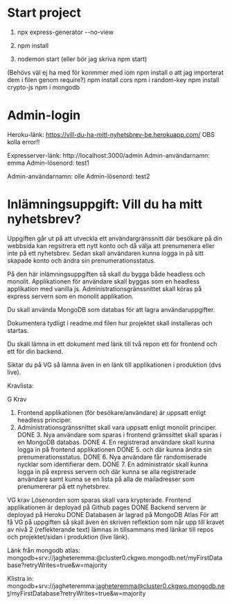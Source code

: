 # Start project
1) npx express-generator --no-view

2) npm install

3) nodemon start (eller bör jag skriva npm start)

(Behövs väl ej ha med för konmmer med iom npm install o att jag importerat dem i filen genom require?)
npm install cors
npm i random-key
npm install crypto-js
npm i mongodb 

# Admin-login
Heroku-länk: https://vill-du-ha-mitt-nyhetsbrev-be.herokuapp.com/ OBS kolla error!!

Expresserver-länk: http://localhost:3000/admin
Admin-användarnamn: emma
Admin-lösenord: test1

Admin-användarnamn: olle
Admin-lösenord: test2

# Inlämningsuppgift: Vill du ha mitt nyhetsbrev?
Uppgiften går ut på att utveckla ett användargränssnitt där besökare på din webbsida kan regsitrera ett nytt konto och då välja att prenumenera eller inte på ett nyhetsbrev. 
Sedan skall användaren kunna logga in på sitt skapade konto och ändra sin prenumerationsstatus.

På den här inlämningsuppgiften så skall du bygga både headless och monolit.
Applikationen för användare skall byggas som en headless applikation med vanilla js.
Administrationsgränssnittet skall köras på express servern som en monolit applikation.

Du skall använda MongoDB som databas för att lagra användaruppgifter.

Dokumentera tydligt i readme.md filen hur projektet skall installeras och startas.

Du skall lämna in ett dokument med länk till två repon ett för frontend och ett för din backend.

Siktar du på VG så lämna även in en länk till applikationen i produktion (dvs live).

 
Kravlista:

G Krav
1. Frontend applikationen (för besökare/användare) är uppsatt enligt headless principer.
2. Administrationsgränssnittet skall vara uppsatt enligt monolit principer.
DONE 3. Nya användare som sparas i frontend gränssittet skall sparas i en MongoDB databas.
DONE 4. En registrerad användare skall kunna logga in på frontend applikationen 
DONE 5. och där kunna ändra sin  prenumerationsstatus.
DONE 6. Nya användare får randomiserade nycklar som identifierar dem.
DONE 7. En administratör skall kunna logga in på express servern och där kunna se alla registrerade användare samt kunna se en lista på alla de mailadresser som prenumererar på ett nyhetsbrev.

VG krav
Lösenorden som sparas skall vara krypterade.
Frontend applikationen är deployad på Github pages
DONE Backend servern är deployad på Heroku
DONE Databasen är lagrad på MongoDB Atlas
För att få VG på uppgiften så skall även en skriven reflektion som når upp till kravet av nivå 2 (reflekterande text) lämnas in tillsammans med länkar till repos och projektet/sidan i produktion (live länk).

Länk från mongodb atlas:
mongodb+srv://jagheteremma:<password>@cluster0.ckgwo.mongodb.net/myFirstDatabase?retryWrites=true&w=majority

Klistra in:
mongodb+srv://jagheteremma:jagheteremma@cluster0.ckgwo.mongodb.net/myFirstDatabase?retryWrites=true&w=majority